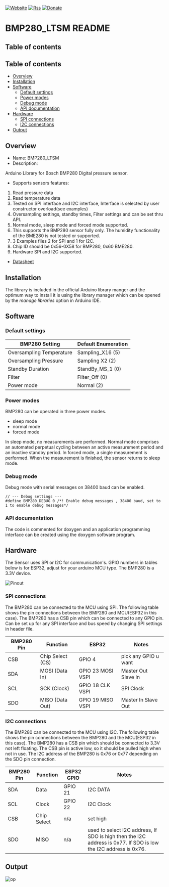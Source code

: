 [![Website](https://img.shields.io/badge/Website-Link-blue.svg)](https://gavinlyonsrepo.github.io/)  [![Rss](https://img.shields.io/badge/Subscribe-RSS-yellow.svg)](https://gavinlyonsrepo.github.io//feed.xml)  [![Donate](https://img.shields.io/badge/Donate-PayPal-green.svg)](https://www.paypal.com/paypalme/whitelight976)

# BMP280_LTSM README

## Table of contents

## Table of contents

- [Overview](#overview)
- [Installation](#installation)
- [Software](#software)
	- [Default settings](#default-settings)
	- [Power modes](#power-modes)
	- [Debug mode](#debug-mode)
	- [API documentation](#api-documentation)
- [Hardware](#hardware)
	- [SPI connections](#spi-connections)
	- [I2C connections](#i2c-connections)
- [Output](#output)


## Overview

* Name: BMP280_LTSM
* Description:

Arduino Library for Bosch BMP280 Digital pressure sensor.

* Supports sensors features:

1. Read pressure data
2. Read temperature data
3. Tested on SPI interface and I2C interface, Interface is selected by user constructor overload(see examples)
4. Oversampling settings, standby times, Filter settings and can be set thru API.
5. Normal mode, sleep mode and forced mode supported.
6. This supports the BMP280 sensor fully only. The humidity functionality of the BME280 is not tested or supported.
7. 3 Examples files 2 for SPI and 1 for I2C.
8. Chip ID should be 0x56-0X58 for BMP280, 0x60 BME280. 
9. Hardware SPI and I2C supported.

* [Datasheet](https://www.bosch-sensortec.com/media/boschsensortec/downloads/datasheets/bst-bmp280-ds001.pdf)

## Installation

The library is included in the official Arduino library manger 
and the optimum way to install it is using the library manager 
which can be opened by the *manage libraries* option in Arduino IDE. 

## Software

### Default settings

| BMP280 Setting | Default Enumeration |
|------------|----------|
| Oversampling Temperature | Sampling_X16 (5)|
| Oversampling Pressure    | Sampling X2 (2)  |
| Standby Duration         | StandBy_MS_1 (0) |
| Filter                   | Filter_Off (0)|
| Power mode               | Normal (2) |

### Power modes 

BMP280 can be operated in three power modes.

* sleep mode
* normal mode
* forced mode

In sleep mode, no measurements are performed. Normal mode comprises an automated
perpetual cycling between an active measurement period and an inactive standby period. In
forced mode, a single measurement is performed. When the measurement is finished, the
sensor returns to sleep mode.

### Debug mode

Debug mode with serial messages on 38400 baud can be enabled.

```
// --- Debug settings ---
#define BMP280_DEBUG 0 /*! Enable debug messages , 38400 baud, set to 1 to enable debug messages*/
```

### API documentation

The code is commented for doxygen and an application programming interface can be created using the doxygen software program.

## Hardware

The Sensor uses SPI or I2C for communication's. GPIO numbers in tables below is for ESP32,
adjust for your arduino MCU type.
The BMP280 is a 3.3V device.

![ Pinout](https://github.com/gavinlyonsrepo/sensors_PICO/blob/main/extra/images/bmp280.jpg)

### SPI connections

The BMP280 can be connected to the MCU using SPI. 
The following table shows the pin connections between the BMP280 and MCU(ESP32 in this case).
The BMP280 has a CSB pin which can be connected to any GPIO pin. 
Can be set up for any SPI interface and bus speed by changing SPI settings in header file.

| BMP280 Pin | Function | ESP32| Notes        |
|------------|----------|-----------|--------------|
| CSB        | Chip Select (CS) | GPIO 4   | pick any GPIO u want |
| SDA        | MOSI (Data In)   | GPIO 23 MOSI VSPI  | Master Out Slave In |
| SCL        | SCK (Clock)      | GPIO 18 CLK VSPI  | SPI Clock |
| SDO        | MISO (Data Out)  | GPIO 19 MISO VSPI  | Master In Slave Out |

### I2C connections

The BMP280 can be connected to the MCU using I2C. 
The following table shows the pin connections between the BMP280 and the MCU(ESP32 in this case).
The BMP280 has a CSB pin which should be connected to 3.3V not left floating. 
The CSB pin is active low, so it should be pulled high when not in use. 
The I2C address of the BMP280 is 0x76 or 0x77 depending on the SDO pin connection.

| BMP280 Pin | Function | ESP32 GPIO | Notes        |
|------------|----------|-----------|--------------|
| SDA        | Data     | GPIO 21   | I2C DATA |
| SCL        | Clock   |  GPIO 22   | I2C Clock |
| CSB        | Chip Select  | n/a  | set high |
| SDO        | MISO   | n/a  | used to select I2C address, If SDO is high then the I2C address is 0x77. If SDO is low the I2C address is 0x76. |

## Output

![ op](https://github.com/gavinlyonsrepo/sensors_PICO/blob/main/extra/images/bmpoutput.png)
